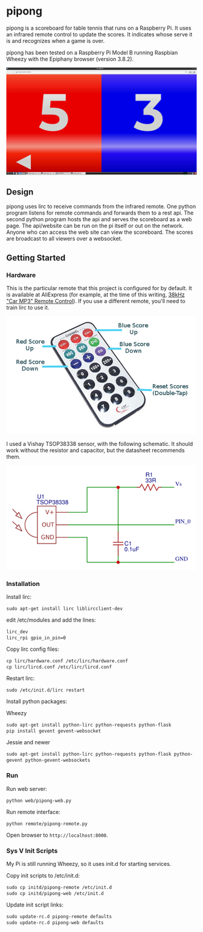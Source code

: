 # pipong

pipong is a scoreboard for table tennis that runs on a Raspberry Pi. It uses an infrared remote control to update the scores. It indicates whose serve it is and recognizes when a game is over.

pipong has been tested on a Raspberry Pi Model B running Raspbian Wheezy with the Epiphany browser (version 3.8.2).

![Screenshot](doc/screenshot.png)

## Design

pipong uses lirc to receive commands from the infrared remote. One python program listens for remote commands and forwards them to a rest api. The second python program hosts the api and serves the scoreboard as a web page. The api/website can be run on the pi itself or out on the network. Anyone who can access the web site can view the scoreboard. The scores are broadcast to all viewers over a websocket.

## Getting Started

### Hardware

This is the particular remote that this project is configured for by default. It is available at AliExpress (for example, at the time of this writing, [38kHz "Car MP3" Remote Control](https://www.aliexpress.com/item/1pcs-lot-38khz-MCU-learning-board-IR-remote-control-Infrared-decoder-for-protocol-remote-control-For/32711105886.html)). If you use a different remote, you'll need to train lirc to use it.

![IR Remote Control](doc/remote-annotated.jpg)

I used a Vishay TSOP38338 sensor, with the following schematic. It should work without the resistor and capacitor, but the datasheet recommends them.

![Schematic](doc/schematic.png)

### Installation

Install lirc:

```
sudo apt-get install lirc liblircclient-dev
```

edit /etc/modules and add the lines:

```
lirc_dev
lirc_rpi gpio_in_pin=0
```

Copy lirc config files:

```
cp lirc/hardware.conf /etc/lirc/hardware.conf
cp lirc/lircd.conf /etc/lirc/lircd.conf
```

Restart lirc:

```
sudo /etc/init.d/lirc restart
```

Install python packages:

Wheezy

```
sudo apt-get install python-lirc python-requests python-flask
pip install gevent gevent-websocket
```

Jessie and newer

```
sudo apt-get install python-lirc python-requests python-flask python-gevent python-gevent-websockets
```

### Run

Run web server:

```
python web/pipong-web.py
```

Run remote interface:

```
python remote/pipong-remote.py
```

Open browser to ```http://localhost:8000```.

### Sys V Init Scripts

My Pi is still running Wheezy, so it uses init.d for starting services.

Copy init scripts to /etc/init.d:

```
sudo cp initd/pipong-remote /etc/init.d
sudo cp initd/pipong-web /etc/init.d
```

Update init script links:

```
sudo update-rc.d pipong-remote defaults
sudo update-rc.d pipong-web defaults
```

